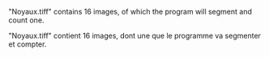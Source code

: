 
"Noyaux.tiff" contains 16 images, of which the program will segment and count one.

"Noyaux.tiff" contient 16 images, dont une que le programme va segmenter et compter.
